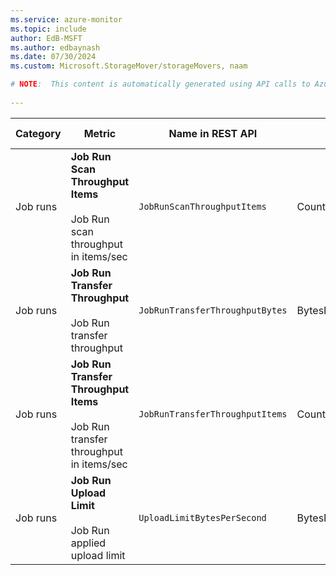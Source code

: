 ```yaml
---
ms.service: azure-monitor
ms.topic: include
author: EdB-MSFT
ms.author: edbaynash
ms.date: 07/30/2024
ms.custom: Microsoft.StorageMover/storageMovers, naam

# NOTE:  This content is automatically generated using API calls to Azure. Any edits made on these files will be overwritten in the next run of the script. 
 
---
```



|Category|Metric|Name in REST API|Unit|Aggregation|Dimensions|Time Grains|DS Export|
|---|---|---|---|---|---|---|---|
|Job runs|**Job Run Scan Throughput Items**<br><br>Job Run scan throughput in items/sec |`JobRunScanThroughputItems` |CountPerSecond |Average, Maximum, Minimum |`JobRunName`|PT1M |Yes|
|Job runs|**Job Run Transfer Throughput**<br><br>Job Run transfer throughput |`JobRunTransferThroughputBytes` |BytesPerSecond |Average, Maximum, Minimum |`JobRunName`|PT1M |Yes|
|Job runs|**Job Run Transfer Throughput Items**<br><br>Job Run transfer throughput in items/sec |`JobRunTransferThroughputItems` |CountPerSecond |Average, Maximum, Minimum |`JobRunName`|PT1M |Yes|
|Job runs|**Job Run Upload Limit**<br><br>Job Run applied upload limit |`UploadLimitBytesPerSecond` |BytesPerSecond |Average, Maximum, Minimum |`JobRunName`|PT1M |Yes|